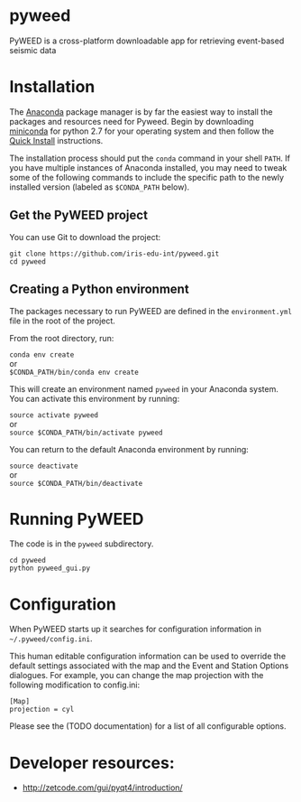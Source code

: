 # pyweed

PyWEED is a cross-platform downloadable app for retrieving event-based seismic data

# Installation

The [Anaconda](https://docs.continuum.io/anaconda/) package manager is by far the 
easiest way to install the packages and resources need for Pyweed. Begin by downloading
[miniconda](http://conda.pydata.org/miniconda.html) for python 2.7 for your operating
system and then follow the [Quick Install](http://conda.pydata.org/docs/install/quick.html)
instructions.

The installation process should put the `conda` command in your shell `PATH`. If you have
multiple instances of Anaconda installed, you may need to tweak some of the following commands
to include the specific path to the newly installed version (labeled as `$CONDA_PATH` below).

## Get the PyWEED project

You can use Git to download the project:

```
git clone https://github.com/iris-edu-int/pyweed.git
cd pyweed
```

## Creating a Python environment

The packages necessary to run PyWEED are defined in the `environment.yml` file in the root of the project.

From the root directory, run:

`conda env create`  
or  
`$CONDA_PATH/bin/conda env create`

This will create an environment named `pyweed` in your Anaconda system. You can activate this environment by running:

`source activate pyweed`  
or  
`source $CONDA_PATH/bin/activate pyweed`

You can return to the default Anaconda environment by running:

`source deactivate`  
or  
`source $CONDA_PATH/bin/deactivate`

# Running PyWEED

The code is in the `pyweed` subdirectory.

```
cd pyweed
python pyweed_gui.py
```

# Configuration

When PyWEED starts up it searches for configuration information in `~/.pyweed/config.ini`.

This human editable configuration information can be used to override the default settings
associated with the map and the Event and Station Options dialogues. For example, you can
change the map projection with the following modification to config.ini:

```
[Map]
projection = cyl
```

Please see the (TODO documentation) for a list of all configurable options.

# Developer resources:

 * http://zetcode.com/gui/pyqt4/introduction/

